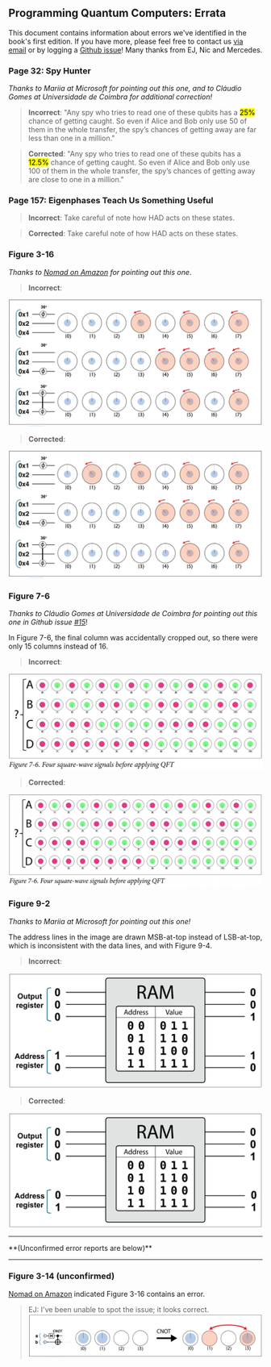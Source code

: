 ## Programming Quantum Computers: Errata

This document contains information about errors we've identified in the book's first edition. If you have more, please feel free to contact us [via email](octopus@machinelevel.com) or by logging a [Github issue](https://github.com/oreilly-qc/oreilly-qc.github.io/issues)! Many thanks from EJ, Nic and Mercedes.


### Page 32: Spy Hunter
*Thanks to Mariia at Microsoft for pointing out this one, and to Cláudio Gomes at Universidade de Coimbra for additional correction!*

> **Incorrect**: "Any spy who tries to read one of these qubits has a <mark>25%</mark> chance of getting caught. So even if Alice and Bob only use 50 of them in the whole transfer, the spy’s chances of getting away are far less than one in a million."

> **Corrected**: "Any spy who tries to read one of these qubits has a <mark>12.5%</mark> chance of getting caught. So even if Alice and Bob only use 100 of them in the whole transfer, the spy’s chances of getting away are close to one in a million."

### Page 157: Eigenphases Teach Us Something Useful

> **Incorrect**:
Take careful of note how HAD acts on these states.

> **Corrected**:
Take careful note of how HAD acts on these states.

### Figure 3-16
*Thanks to [Nomad on Amazon](https://www.amazon.com/gp/customer-reviews/RH7J6KC7VZHGS/ref=cm_cr_dp_d_rvw_ttl?ie=UTF8&ASIN=1492039683) for pointing out this one*.

> **Incorrect**:
<img src="Figure3-16-incorrect.png">

> **Corrected**:
<img src="Figure3-16-corrected.png">

### Figure 7-6
*Thanks to Cláudio Gomes at Universidade de Coimbra for pointing out this one in Github issue [#15](https://github.com/oreilly-qc/oreilly-qc.github.io/issues/15)*!

In Figure 7-6, the final column was accidentally cropped out, so there were only 15 columns instead of 16.

> **Incorrect**:
<img src="Figure7-6-incorrect.png">

> **Corrected**:
<img src="Figure7-6-corrected.png">

### Figure 9-2
*Thanks to Mariia at Microsoft for pointing out this one!*

The address lines in the image are drawn MSB-at-top instead of LSB-at-top, which is inconsistent with the data lines, and with Figure 9-4.

> **Incorrect**:
<img src="Figure9-2-incorrect.png">

> **Corrected**:
<img src="Figure9-2-corrected.png">

<hr/>
**(Unconfirmed error reports are below)**
<hr/>

### Figure 3-14 (unconfirmed)
[Nomad on Amazon](https://www.amazon.com/gp/customer-reviews/RH7J6KC7VZHGS/ref=cm_cr_dp_d_rvw_ttl?ie=UTF8&ASIN=1492039683) indicated Figure 3-16 contains an error.
> EJ: I've been unable to spot the issue; it looks correct.
><img src="Figure3-14-looksok.png">

